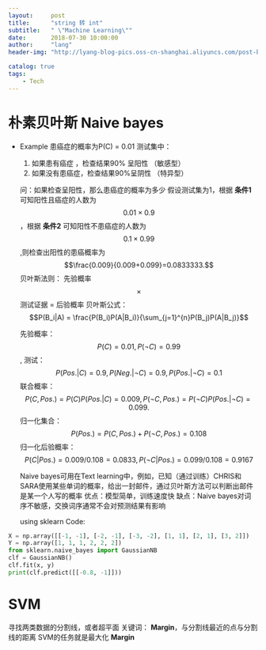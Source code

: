 ```yaml
---
layout:     post
title:      "string 转 int"
subtitle:   " \"Machine Learning\""
date:       2018-07-30 10:00:00
author:     "lang"
header-img: "http://lyang-blog-pics.oss-cn-shanghai.aliyuncs.com/post-bg-2017/0330/170330.jpg"

catalog: true
tags:
    - Tech
---
```


# 朴素贝叶斯 Naive bayes

* Example
  患癌症的概率为P(C) = 0.01
  测试集中：
  1. 如果患有癌症 ，检查结果90% 呈阳性 （敏感型）
  2. 如果没有患癌症，检查结果90%呈阴性 （特异型）


  问：如果检查呈阳性，那么患癌症的概率为多少
  假设测试集为1，根据 **条件1** 可知阳性且癌症的人数为$$0.01\times{}0.9$$，根据 **条件2** 可知阳性不患癌症的人数为$$0.1\times0.99$$,则检查出阳性的患癌概率为$$\frac{0.009}{0.009+0.099}=0.0833333.$$
  贝叶斯法则：
  先验概率 $$\times$$ 测试证据 = 后验概率
  贝叶斯公式：
  $$P(B_i|A) = \frac{P(B_i)P(A|B_i)}{\sum_{j=1}^{n}P(B_j)P(A|B_j)}$$

  先验概率：$$P(C) = 0.01, P(\neg{}C)=0.99$$,
  测试：$$P(Pos.|C) = 0.9, P(Neg.|\neg{}C)=0.9, P(Pos.|\neg{}C)=0.1$$
  联合概率：$$P(C,Pos.) = P(C)P(Pos.|C) = 0.009, P(\neg{}C,Pos.)=P(\neg{}C)P(Pos.|\neg{}C) = 0.099.$$
  归一化集合：$$P(Pos.) = P(C,Pos.)+P(\neg{}C,Pos.) = 0.108$$
  归一化后验概率：$$P(C|Pos.) = 0.009/0.108 = 0.0833,  P(\neg{}C|Pos.) = 0.099/0.108 = 0.9167$$

  Naive bayes可用在Text learning中，例如，已知（通过训练）CHRIS和SARA使用某些单词的概率，给出一封邮件，通过贝叶斯方法可以判断出邮件是某一个人写的概率
  优点：模型简单，训练速度快
  缺点：Naive bayes对词序不敏感，交换词序通常不会对预测结果有影响

  using sklearn
  Code:
  
```python
X = np.array([[-1, -1], [-2, -1], [-3, -2], [1, 1], [2, 1], [3, 2]])
Y = np.array([1, 1, 1, 2, 2, 2])
from sklearn.naive_bayes import GaussianNB
clf = GaussianNB()
clf.fit(x, y)
print(clf.predict([[-0.8, -1]])) 
```

# SVM
  寻找两类数据的分割线，或者超平面
  关键词： **Margin**，与分割线最近的点与分割线的距离
  SVM的任务就是最大化 **Margin** 